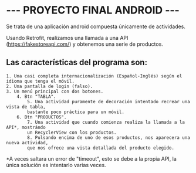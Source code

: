 # --- PROYECTO FINAL ANDROID ---

Se trata de una aplicación android compuesta únicamente de actividades.

Usando Retrofit, realizamos una llamada a una API (https://fakestoreapi.com/) y obtenemos una serie de productos.

## Las características del programa son: 

    1. Una casi completa internacionalización (Español-Inglés) según el idioma que tenga el móvil.
    2. Una pantalla de login (falso).
    3. Un menú principal con dos botones.
        4. Btn "TABLA".
            5. Una actividad puramente de decoración intentado recrear una vista de tabla,
            bastante poco práctica para un móvil.
        6. Btn "PRODUCTOS".
            7. Una actividad que cuando comienza realiza la llamada a la API*, mostrándo
            un RecyclerView con los productos.
            8. Pulsando encima de uno de esos productos, nos aparecera una nueva actividad,
            que nos ofrece una vista detallada del producto elegido.

*A veces saltara un error de "timeout", esto se debe a la propia API, la única solución es intentarlo varias veces.